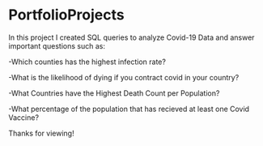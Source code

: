 # PortfolioProjects

In this project I created SQL queries to analyze Covid-19 Data and answer important questions such as:

-Which counties has the highest infection rate?

-What is the likelihood of dying if you contract covid in your country?

-What Countries have the Highest Death Count per Population?

-What percentage of the population that has recieved at least one Covid Vaccine?

Thanks for viewing!
